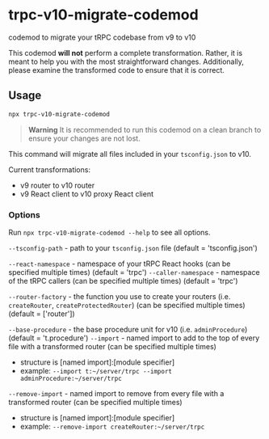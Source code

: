 # trpc-v10-migrate-codemod

codemod to migrate your tRPC codebase from v9 to v10

This codemod **will not** perform a complete transformation. Rather, it is meant to help you with the most straightforward changes. Additionally, please examine the transformed code to ensure that it is correct.

## Usage

```sh
npx trpc-v10-migrate-codemod
```

> **Warning**
> It is recommended to run this codemod on a clean branch to ensure your changes are not lost.

This command will migrate all files included in your `tsconfig.json` to v10.

Current transformations:

- v9 router to v10 router
- v9 React client to v10 proxy React client

### Options

Run `npx trpc-v10-migrate-codemod --help` to see all options.

`--tsconfig-path` - path to your `tsconfig.json` file (default = 'tsconfig.json')

`--react-namespace` - namespace of your tRPC React hooks (can be specified multiple times) (default = 'trpc')
`--caller-namespace` - namespace of the tRPC callers (can be specified multiple times) (default = 'trpc')

`--router-factory` - the function you use to create your routers (i.e. `createRouter`, `createProtectedRouter`) (can be specified multiple times) (default = ['router'])

`--base-procedure` - the base procedure unit for v10 (i.e. `adminProcedure`) (default = 't.procedure')
`--import` - named import to add to the top of every file with a transformed router (can be specified multiple times)

- structure is [named import]:[module specifier]
- example: `--import t:~/server/trpc --import adminProcedure:~/server/trpc`

`--remove-import` - named import to remove from every file with a transformed router (can be specified multiple times)

- structure is [named import]:[module specifier]
- example: `--remove-import createRouter:~/server/trpc`
